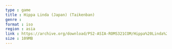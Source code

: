 ```yaml
---
type : game
title : Hippa Linda (Japan) (Taikenban)
genre : 
format : iso
region : asia
link : https://archive.org/download/PS2-ASIA-ROMS321COM/Hippa%20Linda%20%28Japan%29%20%28Taikenban%29.7z
size : 109MB
---
```

